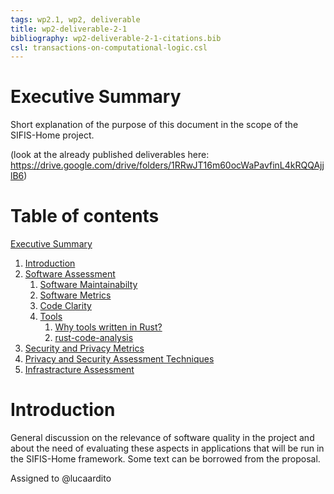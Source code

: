 ```yaml
---
tags: wp2.1, wp2, deliverable
title: wp2-deliverable-2-1
bibliography: wp2-deliverable-2-1-citations.bib
csl: transactions-on-computational-logic.csl
---
```


# Executive Summary

Short explanation of the purpose of this document in the scope of the SIFIS-Home project.

(look at the already published deliverables here: https://drive.google.com/drive/folders/1RRwJT16m60ocWaPavfinL4kRQQAjjlB6)

# Table of contents

[Executive Summary](#Executive-Summary)
1. [Introduction](#Introduction)
2. [Software Assessment](#Software-Assessment)
    1. [Software Maintainabilty](#Software-Maintainabilty)
    2. [Software Metrics](#Software-Metrics)
    3. [Code Clarity](#Code-Clarity)
    4. [Tools](#Software-Metrics)
        1. [Why tools written in Rust?](#Why-tools-written-in-Rust)
        2. [rust-code-analysis](#rust-code-analysis)
3. [Security and Privacy Metrics](#Security-and-Privacy-Metrics)
4. [Privacy and Security Assessment Techniques](#Privacy-and-Security-Assessment-Techniques)
5. [Infrastracture Assessment](#Infrastracture-Assessment)


# Introduction

General discussion on the relevance of software quality in the project and about the need of evaluating these aspects in applications that will be run in the SIFIS-Home framework. Some text can be borrowed from the proposal.

Assigned to @lucaardito